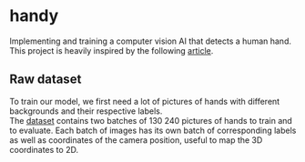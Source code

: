 # handy
Implementing and training a computer vision AI that detects a human hand. \
This project is heavily inspired by the following [article](https://towardsdatascience.com/gentle-introduction-to-2d-hand-pose-estimation-approach-explained-4348d6d79b11).

## Raw dataset 
To train our model, we first need a lot of pictures of hands with different backgrounds and their respective labels. \
The [dataset](https://lmb.informatik.uni-freiburg.de/data/freihand/FreiHAND_pub_v2.zip) contains two batches of 130 240 pictures of hands to train and to evaluate.
Each batch of images has its own batch of corresponding labels as well as coordinates of the camera position, useful to map the 3D coordinates to 2D.



